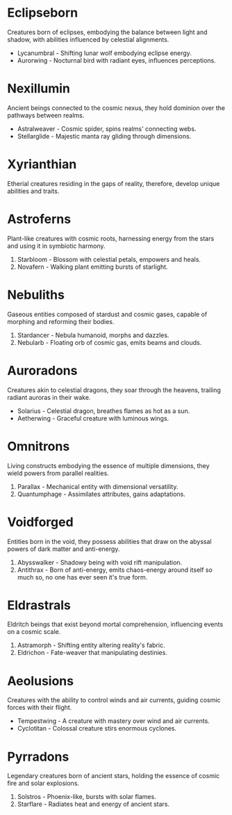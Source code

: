 
# Eclipseborn
Creatures born of eclipses, embodying the balance between light and shadow, with abilities influenced by celestial alignments.

- Lycanumbral - Shifting lunar wolf embodying eclipse energy.
- Aurorwing - Nocturnal bird with radiant eyes, influences perceptions.
# Nexillumin
Ancient beings connected to the cosmic nexus, they hold dominion over the pathways between realms. 

- Astralweaver - Cosmic spider, spins realms' connecting webs.
- Stellarglide - Majestic manta ray gliding through dimensions.
# Xyrianthian
Etherial creatures residing in the gaps of reality, therefore, develop unique abilities and traits. 
# Astroferns
Plant-like creatures with cosmic roots, harnessing energy from the stars and using it in symbiotic harmony.

1. Starbloom - Blossom with celestial petals, empowers and heals.
2. Novafern - Walking plant emitting bursts of starlight.
# Nebuliths
Gaseous entities composed of stardust and cosmic gases, capable of morphing and reforming their bodies. 

1. Stardancer - Nebula humanoid, morphs and dazzles.
2. Nebularb - Floating orb of cosmic gas, emits beams and clouds.
# Auroradons
Creatures akin to celestial dragons, they soar through the heavens, trailing radiant auroras in their wake. 

- Solarius - Celestial dragon, breathes flames as hot as a sun.
- Aetherwing - Graceful creature with luminous wings.
# Omnitrons
Living constructs embodying the essence of multiple dimensions, they wield powers from parallel realities. 

1. Parallax - Mechanical entity with dimensional versatility.
2. Quantumphage - Assimilates attributes, gains adaptations.
# Voidforged
Entities born in the void, they possess abilities that draw on the abyssal powers of dark matter and anti-energy. 

1. Abysswalker - Shadowy being with void rift manipulation.
2. Antithrax - Born of anti-energy, emits chaos-energy around itself so much so, no one has ever seen it's true form.
# Eldrastrals
Eldritch beings that exist beyond mortal comprehension, influencing events on a cosmic scale. 

1. Astramorph - Shifting entity altering reality's fabric.
2. Eldrichon - Fate-weaver that manipulating destinies.
# Aeolusions
Creatures with the ability to control winds and air currents, guiding cosmic forces with their flight. 

- Tempestwing - A creature with mastery over wind and air currents.
- Cyclotitan - Colossal creature stirs enormous cyclones.
# Pyrradons
Legendary creatures born of ancient stars, holding the essence of cosmic fire and solar explosions.

1. Solstros - Phoenix-like, bursts with solar flames.
2. Starflare - Radiates heat and energy of ancient stars.